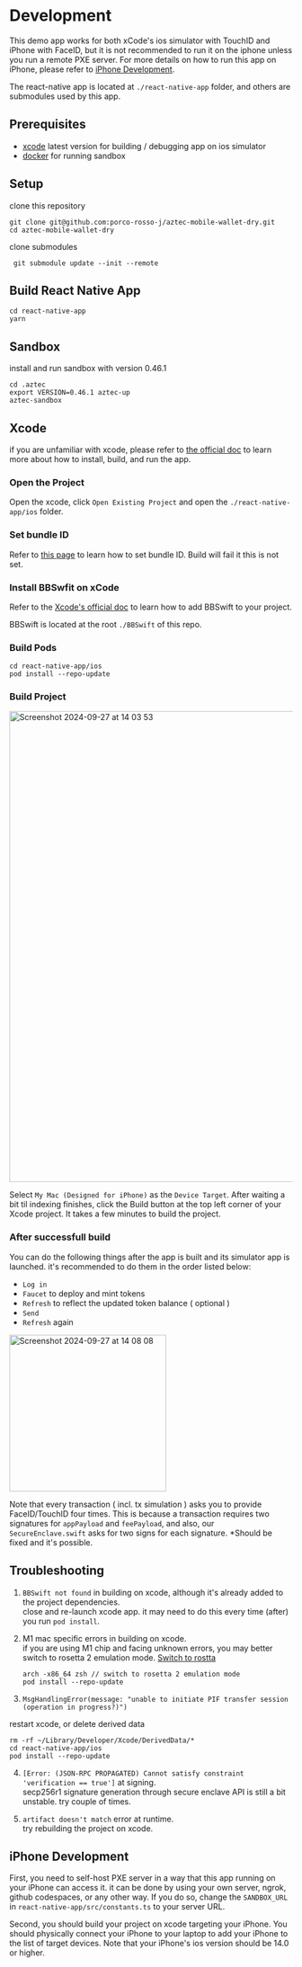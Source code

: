# Development

This demo app works for both xCode's ios simulator with TouchID and iPhone with FaceID, but it is not recommended to run it on the iphone unless you run a remote PXE server. For more details on how to run this app on iPhone, please refer to [iPhone Development](#iphone-development).

The react-native app is located at `./react-native-app` folder, and others are submodules used by this app.

## Prerequisites

- [xcode](https://developer.apple.com/xcode/) latest version for building / debugging app on ios simulator
- [docker](https://docs.docker.com/get-docker/) for running sandbox

## Setup

clone this repository

```shell
git clone git@github.com:porco-rosso-j/aztec-mobile-wallet-dry.git
cd aztec-mobile-wallet-dry
```

clone submodules

```shell
 git submodule update --init --remote
```

## Build React Native App

```shell
cd react-native-app
yarn
```

## Sandbox

install and run sandbox with version 0.46.1

```shell
cd .aztec
export VERSION=0.46.1 aztec-up
aztec-sandbox
```

## Xcode

if you are unfamiliar with xcode, please refer to [the official doc](https://developer.apple.com/documentation/xcode) to learn more about how to install, build, and run the app.

### Open the Project

Open the xcode, click `Open Existing Project` and open the `./react-native-app/ios` folder.

### Set bundle ID

Refer to [this page](https://developer.apple.com/documentation/xcode/preparing-your-app-for-distribution) to learn how to set bundle ID. Build will fail it this is not set.

### Install BBSwfit on xCode

Refer to the [Xcode's official doc](https://developer.apple.com/documentation/xcode/adding-package-dependencies-to-your-app) to learn how to add BBSwift to your project.

BBSwift is located at the root `./BBSwift` of this repo.

### Build Pods

```shell
cd react-native-app/ios
pod install --repo-update
```

### Build Project

<img width="838" alt="Screenshot 2024-09-27 at 14 03 53" src="https://github.com/user-attachments/assets/96ac963f-112a-41ea-84a2-e4547dea7dbb">

Select `My Mac (Designed for iPhone)` as the `Device Target`. After waiting a bit til indexing finishes, click the Build button at the top left corner of your Xcode project. It takes a few minutes to build the project.

### After successfull build

You can do the following things after the app is built and its simulator app is launched. it's recommended to do them in the order listed below:

- `Log in`
- `Faucet` to deploy and mint tokens
- `Refresh` to reflect the updated token balance ( optional )
- `Send`
- `Refresh` again

<img width="279" alt="Screenshot 2024-09-27 at 14 08 08" src="https://github.com/user-attachments/assets/7852b8d8-cd49-4c7e-991a-9e72272bd800">

Note that every transaction ( incl. tx simulation ) asks you to provide FaceID/TouchID four times. This is because a transaction requires two signatures for `appPayload` and `feePayload`, and also, our `SecureEnclave.swift` asks for two signs for each signature. \*Should be fixed and it's possible.

## Troubleshooting

1. `BBSwift not found` in building on xcode, although it's already added to the project dependencies.  
   close and re-launch xcode app. it may need to do this every time (after) you run `pod install`.

2. M1 mac specific errors in building on xcode.  
   if you are using M1 chip and facing unknown errors, you may better switch to rosetta 2 emulation mode. [Switch to rostta](https://www.godo.dev/tutorials/macos-x86_64-shell-from-arm64/)

   ```shell
   arch -x86_64 zsh // switch to rosetta 2 emulation mode
   pod install --repo-update
   ```

3. `MsgHandlingError(message: "unable to initiate PIF transfer session (operation in progress?)")`

restart xcode, or delete derived data

```shell
rm -rf ~/Library/Developer/Xcode/DerivedData/*
cd react-native-app/ios
pod install --repo-update
```

4. `[Error: (JSON-RPC PROPAGATED) Cannot satisfy constraint 'verification == true']` at signing.  
   secp256r1 signature generation through secure enclave API is still a bit unstable. try couple of times.

5. `artifact doesn't match` error at runtime.  
   try rebuilding the project on xcode.

## iPhone Development

First, you need to self-host PXE server in a way that this app running on your iPhone can access it. it can be done by using your own server, ngrok, github codespaces, or any other way. If you do so, change the `SANDBOX_URL` in `react-native-app/src/constants.ts` to your server URL.

Second, you should build your project on xcode targeting your iPhone. You should physically connect your iPhone to your laptop to add your iPhone to the list of target devices. Note that your iPhone's ios version should be 14.0 or higher.
